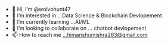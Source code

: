 - 👋 Hi, I’m @wolvohunt47
- 👀 I’m interested in ...Data Science & Blockchain Devlopement
- 🌱 I’m currently learning ...AI/ML
- 💞️ I’m looking to collaborate on ... chatbot devlopement
- 📫 How to reach me ...himanshumishra263@gmail.com

<!---
wolvohunt47/wolvohunt47 is a ✨ special ✨ repository because its `README.md` (this file) appears on your GitHub profile.
You can click the Preview link to take a look at your changes.
--->
